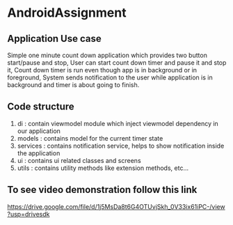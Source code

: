 # AndroidAssignment

## Application Use case

Simple one minute count down application which provides two button start/pause and stop, User can start count down timer and pause it and stop it, Count down timer is run even though app is in background or in foreground, System sends notification to the user while application is in background and timer is about going to finish.

## Code structure

1. di : contain viewmodel module which inject viewmodel dependency in our application
2. models : contains model for the current timer state
3. services : contains notification service, helps to show notification inside the application
4. ui : contains ui related classes and screens
5. utils : contains utility methods like extension methods, etc...

## To see video demonstration follow this link

https://drive.google.com/file/d/1j5MsDa8t6G4OTUvjSkh_0V33ix61iPC-/view?usp=drivesdk
